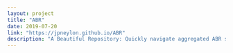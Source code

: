 ```yaml
---
layout: project
title: "ABR"
date: 2019-07-20
link: "https://jpneylon.github.io/ABR"
description: "A Beautiful Repository: Quickly navigate aggregated ABR study materials from the comfort of your browser"
---
```

